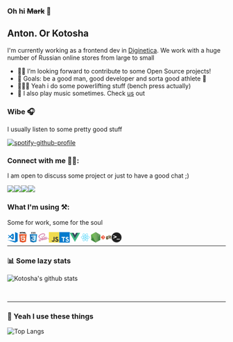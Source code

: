 ### Oh hi ~~Mark~~ 👋

## Anton. Or Kotosha

I'm currently working as a frontend dev in [Diginetica](https://anyquery.diginetica.com/). We work with a huge number of Russian online stores from large to small

- 🤝🏻 I’m looking forward to contribute to some Open Source projects!
- 🥅 Goals: be a good man, good developer and sorta good athlete 🤣
- 🏋🏻‍♂️ Yeah i do some powerlifting stuff (bench press actually)
- 🎸 I also play music sometimes. Check [us](https://open.spotify.com/artist/5yWIerA4ENbLVTMkPJbbyS) out

### Wibe 🎧

I usually listen to some pretty good stuff

[![spotify-github-profile](https://spotify-github-profile.vercel.app/api/view?uid=68cclgvoe3ee8yxlzcfbtl6t8&cover_image=true&theme=default)](https://spotify-github-profile.vercel.app/api/view?uid=68cclgvoe3ee8yxlzcfbtl6t8&redirect=true)

### Connect with me 🖖🏻:

I am open to discuss some project or just to have a good chat ;)

[<img align="left" height="24" src="https://cdn.jsdelivr.net/npm/simple-icons@v3/icons/vk.svg" />][vk]
[<img align="left" height="24" src="https://cdn.jsdelivr.net/npm/simple-icons@v3/icons/twitter.svg" />][twitter]
[<img align="left" height="24" src="https://cdn.jsdelivr.net/npm/simple-icons@v3/icons/instagram.svg" />][instagram]
[<img align="left" height="24" src="https://cdn.jsdelivr.net/npm/simple-icons@v3/icons/linkedin.svg" />][linkedin]

<br />

### What I'm using ⚒:

Some for work, some for the soul

<div>
  <img align="left" height="24" src="https://raw.githubusercontent.com/github/explore/80688e429a7d4ef2fca1e82350fe8e3517d3494d/topics/visual-studio-code/visual-studio-code.png" />
  <img align="left" height="24" src="https://raw.githubusercontent.com/github/explore/80688e429a7d4ef2fca1e82350fe8e3517d3494d/topics/html/html.png" />
  <img align="left" height="24" src="https://raw.githubusercontent.com/github/explore/80688e429a7d4ef2fca1e82350fe8e3517d3494d/topics/css/css.png" />
  <img align="left" height="24" src="https://raw.githubusercontent.com/github/explore/80688e429a7d4ef2fca1e82350fe8e3517d3494d/topics/sass/sass.png" />
  <img align="left" height="24" src="https://raw.githubusercontent.com/github/explore/80688e429a7d4ef2fca1e82350fe8e3517d3494d/topics/javascript/javascript.png">
  <img align="left" height="24" src="https://raw.githubusercontent.com/github/explore/80688e429a7d4ef2fca1e82350fe8e3517d3494d/topics/typescript/typescript.png">
  <img align="left" height="24" src="https://raw.githubusercontent.com/github/explore/80688e429a7d4ef2fca1e82350fe8e3517d3494d/topics/vue/vue.png">
  <img align="left" height="24" src="https://raw.githubusercontent.com/github/explore/80688e429a7d4ef2fca1e82350fe8e3517d3494d/topics/react/react.png">
  <img align="left" height="24" src="https://raw.githubusercontent.com/github/explore/80688e429a7d4ef2fca1e82350fe8e3517d3494d/topics/nodejs/nodejs.png">
  <img align="left" height="24" src="https://raw.githubusercontent.com/github/explore/80688e429a7d4ef2fca1e82350fe8e3517d3494d/topics/git/git.png">
  <img align="left" height="24" src="https://raw.githubusercontent.com/github/explore/80688e429a7d4ef2fca1e82350fe8e3517d3494d/topics/terminal/terminal.png">
</div>

<br />

---

### 📊 Some lazy stats

![Kotosha's github stats](https://github-readme-stats.vercel.app/api?username=kotosha-real&show_icons=true&theme=gotham)

<br />

---

### 📕 Yeah I use these things

![Top Langs](https://github-readme-stats.vercel.app/api/top-langs/?username=kotosha-real)

[vk]: https://vk.com/batonsson
[twitter]: https://twitter.com/_kotosha
[instagram]: https://www.instagram.com/batonsson/
[linkedin]: https://www.linkedin.com/in/anton-subbotin/
